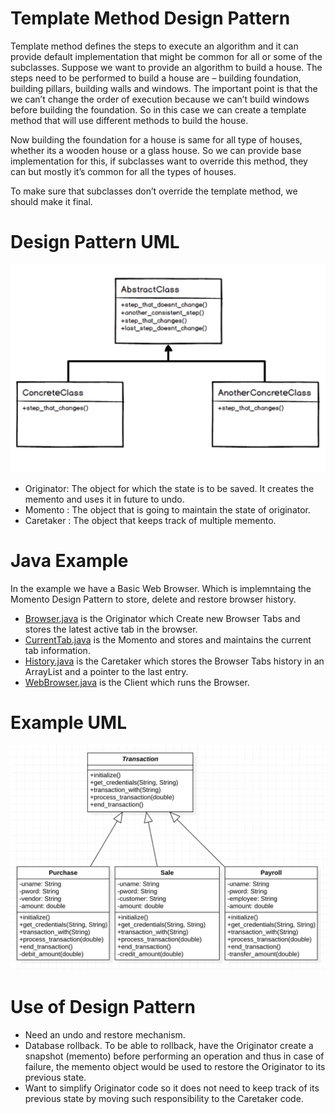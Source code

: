 # Template Method Design Pattern
Template method defines the steps to execute an algorithm and it can provide default implementation that might be common for all or some of the subclasses.
Suppose we want to provide an algorithm to build a house. The steps need to be performed to build a house are – building foundation, building pillars, building walls and windows. The important point is that the we can’t change the order of execution because we can’t build windows before building the foundation. So in this case we can create a template method that will use different methods to build the house.

Now building the foundation for a house is same for all type of houses, whether its a wooden house or a glass house. So we can provide base implementation for this, if subclasses want to override this method, they can but mostly it’s common for all the types of houses.

To make sure that subclasses don’t override the template method, we should make it final.

# Design Pattern UML
![Template Method Pattern](example/uml1.png)

- Originator: The object for which the state is to be saved. It creates the memento and uses it in future to undo.
- Momento : The object that is going to maintain the state of originator.
- Caretaker : The object that keeps track of multiple memento.

# Java Example
In the example we have a Basic Web Browser. Which is implemntaing the Momento Design Pattern to store, delete and restore browser history.
- [Browser.java](example/Browser.java) is the Originator which Create new Browser Tabs and stores the latest active tab in the browser.
- [CurrentTab.java](example/CurrentTab.java) is the Momento and stores and maintains the current tab information.
- [History.java](example/History.java) is the Caretaker which stores the Browser Tabs history in an ArrayList and a pointer to the last entry.
- [WebBrowser.java](example/WebBrowser.java) is the Client which runs the Browser.

# Example UML
![Browser Pattern](example/uml2.png)


# Use of Design Pattern
- Need an undo and restore mechanism.
- Database rollback. To be able to rollback, have the Originator create a snapshot (memento) before performing an operation and thus in case of failure, the memento object would be used to restore the Originator to its previous state.
- Want to simplify Originator code so it does not need to keep track of its previous state by moving such responsibility to the Caretaker code.